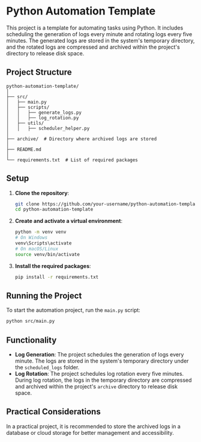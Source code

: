 # Python Automation Template

This project is a template for automating tasks using Python. It includes scheduling the generation of logs every minute and rotating logs every five minutes. The generated logs are stored in the system's temporary directory, and the rotated logs are compressed and archived within the project's directory to release disk space.

## Project Structure

```
python-automation-template/
│
├── src/
│   ├── main.py
│   ├── scripts/
│   │   ├── generate_logs.py
│   │   ├── log_rotation.py
│   ├── utils/
│   │   ├── scheduler_helper.py
│
├── archive/  # Directory where archived logs are stored
│
├── README.md
│
└── requirements.txt  # List of required packages
```

## Setup

1. **Clone the repository**:
   ```sh
   git clone https://github.com/your-username/python-automation-template.git
   cd python-automation-template
   ```

2. **Create and activate a virtual environment**:
   ```sh
   python -m venv venv
   # On Windows
   venv\Scripts\activate
   # On macOS/Linux
   source venv/bin/activate
   ```

3. **Install the required packages**:
   ```sh
   pip install -r requirements.txt
   ```

## Running the Project

To start the automation project, run the `main.py` script:
```sh
python src/main.py
```

## Functionality

- **Log Generation**: The project schedules the generation of logs every minute. The logs are stored in the system's temporary directory under the `scheduled_logs` folder.
- **Log Rotation**: The project schedules log rotation every five minutes. During log rotation, the logs in the temporary directory are compressed and archived within the project's `archive` directory to release disk space.

## Practical Considerations

In a practical project, it is recommended to store the archived logs in a database or cloud storage for better management and accessibility.

